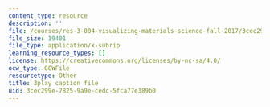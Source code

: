 ```yaml
---
content_type: resource
description: ''
file: /courses/res-3-004-visualizing-materials-science-fall-2017/3cec299e78259a9ecedc5fca77e389b0_qNzfiYTo50I.srt
file_size: 19401
file_type: application/x-subrip
learning_resource_types: []
license: https://creativecommons.org/licenses/by-nc-sa/4.0/
ocw_type: OCWFile
resourcetype: Other
title: 3play caption file
uid: 3cec299e-7825-9a9e-cedc-5fca77e389b0
---
```

